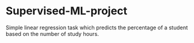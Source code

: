 # Supervised-ML-project
 Simple linear regression task which predicts the percentage of a student based on the number of study hours.
